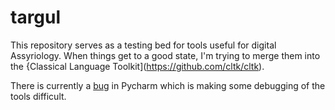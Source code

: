 # targul
This repository serves as a testing bed for tools useful for digital Assyriology.  When things get to a good state, I'm trying to merge them into the {Classical Language Toolkit](https://github.com/cltk/cltk).

There is currently a [bug](https://youtrack.jetbrains.com/issue/PY-22819) in Pycharm which is making some debugging of the tools difficult.
